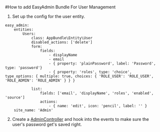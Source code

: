 #How to add EasyAdmin Bundle For User Management

1) Set up the config for the user entity.

``` 
easy_admin:
    entities:
        Users:
            class: AppBundle\Entity\User
            disabled_actions: ['delete']
            form:
                fields:
                    - displayName
                    - email
                    - { property: 'plainPassword', label: 'Password', type: 'password'}
                    - { property: 'roles', type: 'choice', type_options: { multiple: true, choices: { 'ROLE_USER': 'ROLE_USER', 'ROLE_ADMIN': 'ROLE_ADMIN' } } }

            list:
                fields: ['email', 'displayName', 'roles', 'enabled', 'source']
                actions:
                    - { name: 'edit', icon: 'pencil', label: '' }
    site_name: 'Admin'
```

2) Create a [AdminController](https://github.com/phptuts/starter-bundle-example/blob/master/src/AppBundle/Controller/Admin/AdminController.php) and hook into the events to make sure the user's password get's  saved right.


